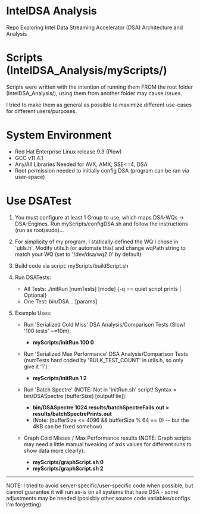 # IntelDSA Analysis

Repo Exploring Intel Data Streaming Accelerator (DSA) Architecture and Analysis

# Scripts (IntelDSA_Analysis/myScripts/)

Scripts were written with the intention of running them FROM the root folder (IntelDSA_Analysis/), using them from another folder may cause issues. 

I tried to make them as general as possible to maximize different use-cases for different users/purposes.

# System Environment

- Red Hat Enterprise Linux release 9.3 (Plow)
- GCC v11.4.1
- Any/All Libraries Needed for AVX, AMX, SSE<=4, DSA
- Root permission needed to initially config DSA (program can be ran via user-space)

# Use DSATest

1) You must configure at least 1 Group to use, which maps DSA-WQs -> DSA-Engines. 
	Run myScripts/configDSA.sh and follow the instructions (run as root/sudo)...

2) For simplicity of my program, I statically defined the WQ I chose in 'utils.h'. Modify 
	utils.h (or automate this) and change wqPath string to match your WQ (set to '/dev/dsa/wq2.0' by default)

3) Build code via script: myScripts/buildScript.sh

3) Run DSATests:
	- All Tests: ./initRun [numTests] [mode] {-q == quiet script prints | Optional}
	- One Test: bin/DSA... [params]

5) Example Uses:
    - Run 'Serialized Cold Miss' DSA Analysis/Comparison Tests (Slow! '100 tests' ~=10m): 
		- **myScripts/initRun 100 0**

	- Run 'Serialized Max Performance' DSA Analysis/Comparison Tests (numTests hard coded by 'BULK_TEST_COUNT' in utils.h, so only give it '1'): 
		- **myScripts/initRun 1 2** 

	- Run 'Batch Spectre' (NOTE: Not in 'initRun.sh' script! Syntax = bin/DSASpectre [bufferSize] [outputFile]):
		- **bin/DSASpectre 1024 results/batchSpectreFails.out > results/batchSpectrePrints.out**
		- (Note:  (bufferSize <= 4096 && bufferSize % 64 == 0) -- but the 4KB can be fixed somehow)

	- Graph Cold Misses / Max Performance results (NOTE: Graph scripts may need a little manual tweaking of axis values for different runs to show data more clearly):
		- **myScripts/graphScript.sh 0**
		- **myScripts/graphScript.sh 2**

-------------------------------------------------------------------------------------------------------------------------

NOTE: I tried to avoid server-specific/user-specific code when possible, but cannot guarantee it will run as-is on all
systems that have DSA - some adjustments may be needed (posisbly other source code variables/configs I'm forgetting)
